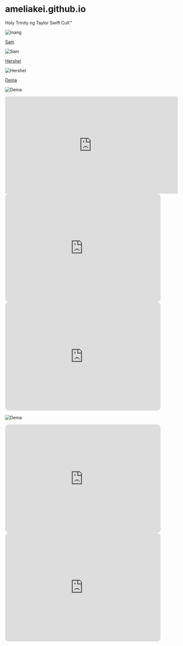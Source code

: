 # ameliakei.github.io
Holy Trinity ng Taylor Swift Cult™

![Inang](https://images.news18.com/ibnlive/uploads/2022/03/taylor-swift-5-16487067013x2.png?impolicy=website&width=510&height=356)

[Sam](https://www.youtube.com/watch?v=GX3X9PmQOHY)

![Sam](https://scontent.fmnl25-5.fna.fbcdn.net/v/t1.15752-9/325233291_904213614357934_6769152940956787350_n.jpg?_nc_cat=110&ccb=1-7&_nc_sid=ae9488&_nc_eui2=AeE4XobHA_ya0jUv1zzumtCGlHFxL5jiCpOUcXEvmOIKk4Dg3x7BHx-RHtgh-a-MaO-q7pvJHr6_ExrVt76nU2CG&_nc_ohc=N3GydcGsMh0AX_RJ7QP&_nc_ht=scontent.fmnl25-5.fna&oh=03_AdSlogMezYH5hRR5_n3VET7Wv6XNUOgbvX8mq12PVWFxOA&oe=63E80B35)

[Hershel](https://www.youtube.com/watch?v=O25nxiYuYbU)

![Hershel](https://scontent.fmnl25-1.fna.fbcdn.net/v/t1.15752-9/325193762_1287502902093035_3575670442843188664_n.jpg?_nc_cat=102&ccb=1-7&_nc_sid=ae9488&_nc_eui2=AeF5LWBew4TYiXkS7K0LUgDn57TBO41ZnbTntME7jVmdtEoHZtwiVMEc0dohQ1bZuqfDBDHd9A_YrAzYWE8HITqi&_nc_ohc=Lli0ZwTQKzQAX89Bfz8&tn=SOf5wGW326Z57zZG&_nc_ht=scontent.fmnl25-1.fna&oh=03_AdQn6hZuYhF6Owr9mYZAXIeO6DzQBCIOXTait2W4htCaVQ&oe=63E836EE)

[Deina](https://www.youtube.com/watch?v=W025XJSqV4A)

![Deina](https://scontent.fmnl25-3.fna.fbcdn.net/v/t1.15752-9/325645876_1323417238201945_861837754750450145_n.jpg?_nc_cat=106&ccb=1-7&_nc_sid=ae9488&_nc_eui2=AeE0QLpJQg91uXiVtVKO_0O0PNu7I2Kr6GQ827sjYqvoZOqj-x4Cm4CaEM5Eyci-RhuCgoynhzMNZBBhAyUi87WH&_nc_ohc=sbsGvIUQkCQAX-GAWKK&tn=crWrz45-F1IxkcIJ&_nc_ht=scontent.fmnl25-3.fna&oh=03_AdRWHIEIen7zBFt_ekS6stwon5xeu6rks7Z-gUD2cgevqQ&oe=63ED5755)

<iframe width="560" height="315" src="https://www.youtube.com/embed/y-WHM4IKnts?start=4" title="YouTube video player" frameborder="0" allow="accelerometer; autoplay; clipboard-write; encrypted-media; gyroscope; picture-in-picture; web-share" allowfullscreen></iframe>

<iframe style="border-radius:12px" src="https://open.spotify.com/embed/album/1pzvBxYgT6OVwJLtHkrdQK?utm_source=generator" width="100%" height="352" frameBorder="0" allowfullscreen="" allow="autoplay; clipboard-write; encrypted-media; fullscreen; picture-in-picture" loading="lazy"></iframe>

<iframe style="border-radius:12px" src="https://open.spotify.com/embed/playlist/0xUHLMSbQcrt1cz0uWs3XX?utm_source=generator" width="100%" height="352" frameBorder="0" allowfullscreen="" allow="autoplay; clipboard-write; encrypted-media; fullscreen; picture-in-picture" loading="lazy"></iframe>

![Deina](https://i.pinimg.com/originals/ba/37/e8/ba37e8c333379530adb07f80ce4f23f0.jpg)

<iframe style="border-radius:12px" src="https://open.spotify.com/embed/album/6QtnCAFmqOwR75jOOmU7k9?utm_source=generator" width="100%" height="352" frameBorder="0" allowfullscreen="" allow="autoplay; clipboard-write; encrypted-media; fullscreen; picture-in-picture" loading="lazy"></iframe>

<iframe style="border-radius:12px" src="https://open.spotify.com/embed/album/14hC5eBiPUxdPa90eCzwrR?utm_source=generator" width="100%" height="352" frameBorder="0" allowfullscreen="" allow="autoplay; clipboard-write; encrypted-media; fullscreen; picture-in-picture" loading="lazy"></iframe>
